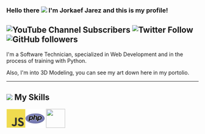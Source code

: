 ### Hello there <img src="https://emoji.gg/assets/emoji/7190-wavingblob.gif" width="30px"> I'm Jorkaef Jarez and this is my profile!
![YouTube Channel Subscribers](https://img.shields.io/youtube/channel/subscribers/UCyEPm_n8DS7GA1LnoBYmBhg?style=social)
![Twitter Follow](https://img.shields.io/twitter/follow/jorkaeffdev?style=social)
![GitHub followers](https://img.shields.io/github/followers/JorkDev?style=social)
---

I'm a Software Technician, specialized in Web Development and in the process of training with Python.

Also, I'm into 3D Modeling, you can see my art down here in my portolio.

---
<img src="https://emoji.gg/assets/emoji/9974_blobnerd.png" width="30px"> My Skills
---

<img src="https://github.com/devicons/devicon/blob/master/icons/javascript/javascript-original.svg?short_path=40a8919" alt="Javascript Logo" width="50px" height="50px"><img src="https://github.com/devicons/devicon/blob/master/icons/php/php-original.svg" alt="PHP Logo" width="50px" height="50px">
<img src="" alt="" width="50px" height="50px">

<!--
**JorkDev/JorkDev** is a ✨ _special_ ✨ repository because its `README.md` (this file) appears on your GitHub profile.

Here are some ideas to get you started:

- 🔭 I’m currently working on ...
- 🌱 I’m currently learning ...
- 👯 I’m looking to collaborate on ...
- 🤔 I’m looking for help with ...
- 💬 Ask me about ...
- 📫 How to reach me: ...
- 😄 Pronouns: ...
- ⚡ Fun fact: ...
-->
